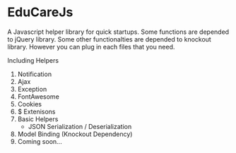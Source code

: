 # EduCareJs

A Javascript helper library for quick startups. Some functions are depended to jQuery library. Some other functionalties are depended to knockout library. However you can plug in each files that you need.

Including Helpers

1. Notification
2. Ajax
3. Exception
4. FontAwesome
5. Cookies
6. $ Extenisons
7. Basic Helpers
    - JSON Serialization / Deserialization
9. Model Binding (Knockout Dependency)
8. Coming soon...
